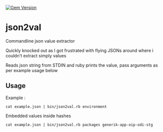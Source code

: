 [![Gem Version](https://badge.fury.io/rb/json2val.png)](http://badge.fury.io/rb/json2val)


json2val
========

Commandline json value extractor

Quickly knocked out as I got frustrated with flying JSONs around where i couldn't extract simply values


Reads json string from STDIN and ruby prints the value, pass arguments as per example usage below

Usage
-----

Example : 

    cat example.json | bin/json2val.rb environment

Embedded values inside hashes

    cat example.json | bin/json2val.rb packages generik-app-oip-odi-stg
